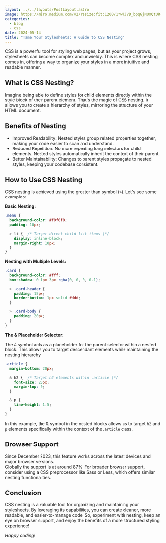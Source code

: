 ```yaml
---
layout: ../../layouts/PostLayout.astro
image: https://miro.medium.com/v2/resize:fit:1200/1*wTJVD_bpqGjNUXQtUR-1sg.png
categories:
  - blog
  - css
date: 2024-05-14
title: "Tame Your Stylesheets: A Guide to CSS Nesting"
---
```

CSS is a powerful tool for styling web pages, but as your project grows, stylesheets can become complex and unwieldy. This is where CSS nesting comes in, offering a way to organize your styles in a more intuitive and readable manner.

## What is CSS Nesting?

Imagine being able to define styles for child elements directly within the style block of their parent element. That's the magic of CSS nesting. It allows you to create a hierarchy of styles, mirroring the structure of your HTML document.

## Benefits of Nesting

* Improved Readability: Nested styles group related properties together, making your code easier to scan and understand.
* Reduced Repetition: No more repeating long selectors for child elements. Nested styles automatically inherit the context of their parent.
* Better Maintainability: Changes to parent styles propagate to nested styles, keeping your codebase consistent.

## How to Use CSS Nesting

CSS nesting is achieved using the greater than symbol (`>`). Let's see some examples:

**Basic Nesting:**

```css
.menu {
  background-color: #f0f0f0;
  padding: 10px;

  > li {  /* Target direct child list items \*/
    display: inline-block;
    margin-right: 10px;
  }
}
```

**Nesting with Multiple Levels:**

```css
.card {
  background-color: #fff;
  box-shadow: 0 1px 3px rgba(0, 0, 0, 0.1);

  > .card-header {
    padding: 15px;
    border-bottom: 1px solid #ddd;
  }

  > .card-body {
    padding: 20px;
  }
}
```

**The & Placeholder Selector:**

The `&` symbol acts as a placeholder for the parent selector within a nested block. This allows you to target descendant elements while maintaining the nesting hierarchy.

```css
.article {
  margin-bottom: 20px;

  & h2 {  /* Target h2 elements within .article \*/
    font-size: 20px;
    margin-top: 0;
  }

  & p {
    line-height: 1.5;
  }
}
```

In this example, the & symbol in the nested blocks allows us to target `h2` and `p` elements specifically within the context of the`.article` class.

## Browser Support

Since December 2023, this feature works across the latest devices and major browser versions.\
Globally the support is at around 87%. For broader browser support, consider using a CSS preprocessor like Sass or Less, which offers similar nesting functionalities.

## Conclusion

CSS nesting is a valuable tool for organizing and maintaining your stylesheets. By leveraging its capabilities, you can create cleaner, more readable, and easier-to-manage code. So, experiment with nesting, keep an eye on browser support, and enjoy the benefits of a more structured styling experience!

*Happy coding!*